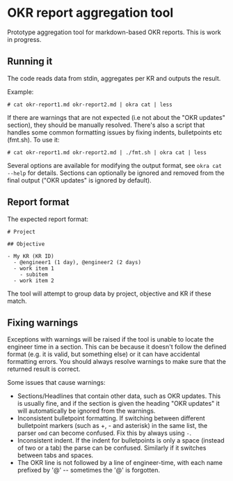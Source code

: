 OKR report aggregation tool
=======

Prototype aggregation tool for markdown-based OKR reports. This is work in progress.

## Running it

The code reads data from stdin, aggregates per KR and outputs the result.

Example:

```
# cat okr-report1.md okr-report2.md | okra cat | less
```

If there are warnings that are not expected (i.e not about the "OKR updates" section), they should be manually resolved. There's also a script that handles some common formatting issues by fixing indents, bulletpoints etc (fmt.sh). To use it:

```
# cat okr-report1.md okr-report2.md | ./fmt.sh | okra cat | less
```

Several options are available for modifying the output format, see `okra cat --help` for details. Sections can optionally be ignored and removed from the final output ("OKR updates" is ignored by default).

## Report format

The expected report format:

```
# Project

## Objective

- My KR (KR ID)
  - @engineer1 (1 day), @engineer2 (2 days)
  - work item 1
    - subitem
  - work item 2
```

The tool will attempt to group data by project, objective and KR if these match.

## Fixing warnings

Exceptions with warnings will be raised if the tool is unable to locate the engineer time in a section. This can be because it doesn't follow the defined format (e.g. it is valid, but something else) or it can have accidental formatting errors. You should always resolve warnings to make sure that the returned result is correct.

Some issues that cause warnings:

  - Sections/Headlines that contain other data, such as OKR updates. This is usually fine, and if the section is given the heading "OKR updates" it will automatically be ignored from the warnings.
  - Inconsistent bulletpoint formatting. If switching between different bulletpoint markers (such as +, - and asterisk) in the same list, the parser `omd` can become confused. Fix this by always using `-`.
  - Inconsistent indent. If the indent for bulletpoints is only a space (instead of two or a tab) the parse can be confused. Similarly if it switches between tabs and spaces.
  - The OKR line is not followed by a line of engineer-time, with each name prefixed by '@' -- sometimes the '@' is forgotten.
